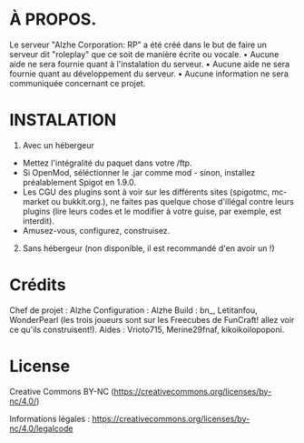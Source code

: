 # À PROPOS.
Le serveur "Alzhe Corporation: RP" a été créé dans le but de faire un serveur dit "roleplay" que ce soit de manière écrite ou vocale.
• Aucune aide ne sera fournie quant à l'instalation du serveur.
• Aucune aide ne sera fournie quant au développement du serveur.
• Aucune information ne sera communiquée concernant ce projet.

# INSTALATION
1. Avec un hébergeur
- Mettez l'intégralité du paquet dans votre /ftp.
- Si OpenMod, séléctionner le .jar comme mod - sinon, installez préalablement Spigot en 1.9.0.
- Les CGU des plugins sont à voir sur les différents sites (spigotmc, mc-market ou bukkit.org.), ne faites pas quelque chose d'illégal contre leurs plugins (lire leurs codes et le modifier à votre guise, par exemple, est interdit).
- Amusez-vous, configurez, construisez.

2. Sans hébergeur (non disponible, il est recommandé d'en avoir un !)

# Crédits
Chef de projet : Alzhe
Configuration : Alzhe
Build : bn_, Letitanfou, WonderPearl (les trois joueurs sont sur les Freecubes de FunCraft! allez voir ce qu'ils construisent!).
Aides : Vrioto715, Merine29fnaf, kikoikoilopoponi.

# License

Creative Commons BY-NC (https://creativecommons.org/licenses/by-nc/4.0/)

Informations légales : https://creativecommons.org/licenses/by-nc/4.0/legalcode
